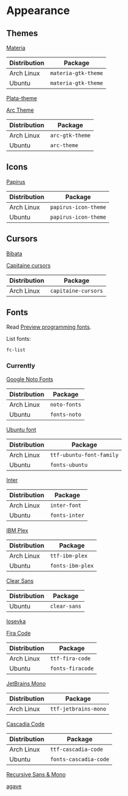 # Appearance

## Themes

[Materia](https://github.com/nana-4/materia-theme)

| Distribution | Package             |
| ------------ | ------------------- |
| Arch Linux   | `materia-gtk-theme` |
| Ubuntu       | `materia-gtk-theme` |

[Plata-theme](https://gitlab.com/tista500/plata-theme)

[Arc Theme](https://github.com/jnsh/arc-theme)

| Distribution | Package         |
| ------------ | --------------- |
| Arch Linux   | `arc-gtk-theme` |
| Ubuntu       | `arc-theme`     |

## Icons

[Papirus](https://github.com/PapirusDevelopmentTeam/papirus-icon-theme)

| Distribution | Package              |
| ------------ | -------------------- |
| Arch Linux   | `papirus-icon-theme` |
| Ubuntu       | `papirus-icon-theme` |

## Cursors

[Bibata](https://github.com/KaizIqbal/Bibata_Cursor)

[Capitaine cursors](https://github.com/keeferrourke/capitaine-cursors)

| Distribution | Package             |
| ------------ | ------------------- |
| Arch Linux   | `capitaine-cursors` |

## Fonts

Read [Preview programming fonts](https://www.programmingfonts.org/).

List fonts:

```sh
fc-list
```

### Currently

[Google Noto Fonts](https://www.google.com/get/noto/)

| Distribution | Package      |
| ------------ | ------------ |
| Arch Linux   | `noto-fonts` |
| Ubuntu       | `fonts-noto` |

[Ubuntu font](https://design.ubuntu.com/font/)

| Distribution | Package                  |
| ------------ | ------------------------ |
| Arch Linux   | `ttf-ubuntu-font-family` |
| Ubuntu       | `fonts-ubuntu`           |

[Inter](https://github.com/rsms/inter)

| Distribution | Package       |
| ------------ | ------------- |
| Arch Linux   | `inter-font`  |
| Ubuntu       | `fonts-inter` |

[IBM Plex](https://github.com/IBM/plex)

| Distribution | Package          |
| ------------ | ---------------- |
| Arch Linux   | `ttf-ibm-plex`   |
| Ubuntu       | `fonts-ibm-plex` |

[Clear Sans](https://01.org/clear-sans)

| Distribution | Package      |
| ------------ | ------------ |
| Ubuntu       | `clear-sans` |

[Iosevka](https://github.com/be5invis/Iosevka)

[Fira Code](https://github.com/tonsky/FiraCode)

| Distribution | Package          |
| ------------ | ---------------- |
| Arch Linux   | `ttf-fira-code`  |
| Ubuntu       | `fonts-firacode` |

[JetBrains Mono](https://github.com/JetBrains/JetBrainsMono)

| Distribution | Package              |
| ------------ | -------------------- |
| Arch Linux   | `ttf-jetbrains-mono` |

[Cascadia Code](https://github.com/microsoft/cascadia-code)

| Distribution | Package               |
| ------------ | --------------------- |
| Arch Linux   | `ttf-cascadia-code`   |
| Ubuntu       | `fonts-cascadia-code` |

[Recursive Sans & Mono](https://github.com/arrowtype/recursive)

[agave](https://github.com/agarick/agave)
